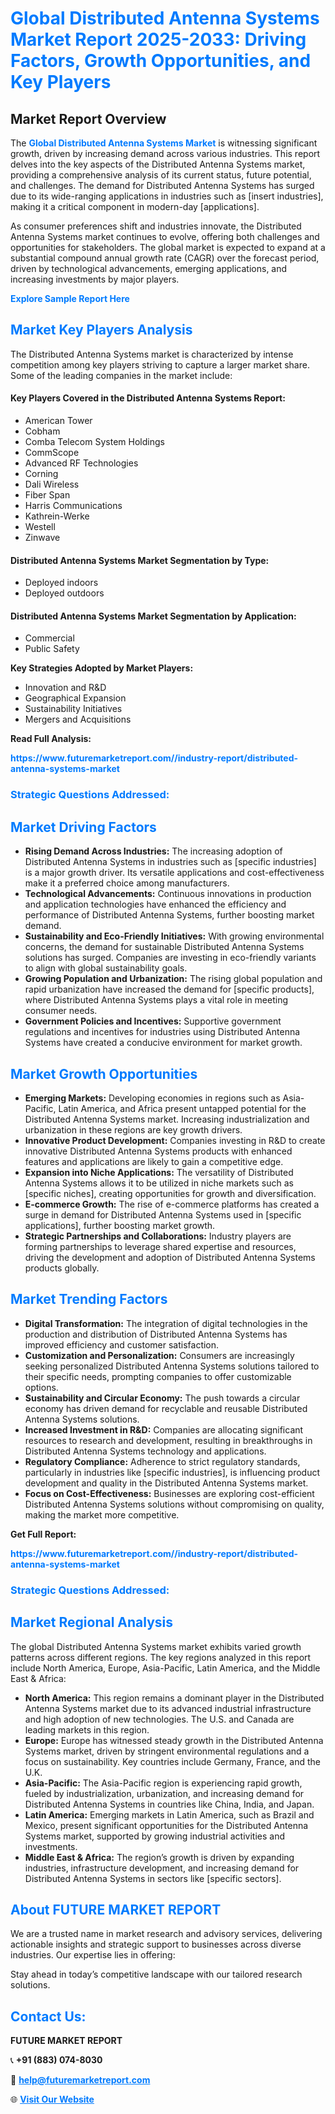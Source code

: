 <h1 style="color: #007BFF;">Global Distributed Antenna Systems Market Report 2025-2033: Driving Factors, Growth Opportunities, and Key Players</h1>

<section id="overview">
<h2>Market Report Overview</h2>
<p>The <a href="https://www.futuremarketreport.com//industry-report/distributed-antenna-systems-market" style="color: #007BFF; text-decoration: none;"><strong>Global Distributed Antenna Systems Market</strong></a> is witnessing significant growth, driven by increasing demand across various industries. This report delves into the key aspects of the Distributed Antenna Systems market, providing a comprehensive analysis of its current status, future potential, and challenges. The demand for Distributed Antenna Systems has surged due to its wide-ranging applications in industries such as [insert industries], making it a critical component in modern-day [applications].</p>
<p>As consumer preferences shift and industries innovate, the Distributed Antenna Systems market continues to evolve, offering both challenges and opportunities for stakeholders. The global market is expected to expand at a substantial compound annual growth rate (CAGR) over the forecast period, driven by technological advancements, emerging applications, and increasing investments by major players.</p>
</section>

<section id="overview">
<p><a href="https://www.futuremarketreport.com//request-sample/reportId=56799" style="color: #007BFF; text-decoration: none;"><strong>Explore Sample Report Here</strong></a></p>
</section>

<section id="key-players">
<h2 style="color: #007BFF;">Market Key Players Analysis</h2>
<p>The Distributed Antenna Systems market is characterized by intense competition among key players striving to capture a larger market share. Some of the leading companies in the market include:</p>
<h4>Key Players Covered in the Distributed Antenna Systems Report:</h4>
<ul><li>American Tower</li><li>Cobham</li><li>Comba Telecom System Holdings</li><li>CommScope</li><li>Advanced RF Technologies</li><li>Corning</li><li>Dali Wireless</li><li>Fiber Span</li><li>Harris Communications</li><li>Kathrein-Werke</li><li>Westell</li><li>Zinwave</li></ul>
<h4>Distributed Antenna Systems Market Segmentation by Type:</h4>
<ul><li>Deployed indoors</li><li>Deployed outdoors</li></ul>

<h4>Distributed Antenna Systems Market Segmentation by Application:</h4>
<ul><li>Commercial</li><li>Public Safety</li></ul>
<p><strong>Key Strategies Adopted by Market Players:</strong></p>
<ul>
<li>Innovation and R&D</li>
<li>Geographical Expansion</li>
<li>Sustainability Initiatives</li>
<li>Mergers and Acquisitions</li>
</ul>
</section>

<section>
<p><strong>Read Full Analysis: </strong></p><a href="https://www.futuremarketreport.com//industry-report/distributed-antenna-systems-market" style="color: #007BFF; text-decoration: none;"><strong>https://www.futuremarketreport.com//industry-report/distributed-antenna-systems-market</strong></a>
<h3 style="color: #007BFF;">Strategic Questions Addressed:</h3>
</section>

<section id="driving-factors">
<h2 style="color: #007BFF;">Market Driving Factors</h2>
<ul>
<li><strong>Rising Demand Across Industries:</strong> The increasing adoption of Distributed Antenna Systems in industries such as [specific industries] is a major growth driver. Its versatile applications and cost-effectiveness make it a preferred choice among manufacturers.</li>
<li><strong>Technological Advancements:</strong> Continuous innovations in production and application technologies have enhanced the efficiency and performance of Distributed Antenna Systems, further boosting market demand.</li>
<li><strong>Sustainability and Eco-Friendly Initiatives:</strong> With growing environmental concerns, the demand for sustainable Distributed Antenna Systems solutions has surged. Companies are investing in eco-friendly variants to align with global sustainability goals.</li>
<li><strong>Growing Population and Urbanization:</strong> The rising global population and rapid urbanization have increased the demand for [specific products], where Distributed Antenna Systems plays a vital role in meeting consumer needs.</li>
<li><strong>Government Policies and Incentives:</strong> Supportive government regulations and incentives for industries using Distributed Antenna Systems have created a conducive environment for market growth.</li>
</ul>
</section>

<section id="growth-opportunities">
<h2 style="color: #007BFF;">Market Growth Opportunities</h2>
<ul>
<li><strong>Emerging Markets:</strong> Developing economies in regions such as Asia-Pacific, Latin America, and Africa present untapped potential for the Distributed Antenna Systems market. Increasing industrialization and urbanization in these regions are key growth drivers.</li>
<li><strong>Innovative Product Development:</strong> Companies investing in R&D to create innovative Distributed Antenna Systems products with enhanced features and applications are likely to gain a competitive edge.</li>
<li><strong>Expansion into Niche Applications:</strong> The versatility of Distributed Antenna Systems allows it to be utilized in niche markets such as [specific niches], creating opportunities for growth and diversification.</li>
<li><strong>E-commerce Growth:</strong> The rise of e-commerce platforms has created a surge in demand for Distributed Antenna Systems used in [specific applications], further boosting market growth.</li>
<li><strong>Strategic Partnerships and Collaborations:</strong> Industry players are forming partnerships to leverage shared expertise and resources, driving the development and adoption of Distributed Antenna Systems products globally.</li>
</ul>
</section>

<section id="trending-factors">
<h2 style="color: #007BFF;">Market Trending Factors</h2>
<ul>
<li><strong>Digital Transformation:</strong> The integration of digital technologies in the production and distribution of Distributed Antenna Systems has improved efficiency and customer satisfaction.</li>
<li><strong>Customization and Personalization:</strong> Consumers are increasingly seeking personalized Distributed Antenna Systems solutions tailored to their specific needs, prompting companies to offer customizable options.</li>
<li><strong>Sustainability and Circular Economy:</strong> The push towards a circular economy has driven demand for recyclable and reusable Distributed Antenna Systems solutions.</li>
<li><strong>Increased Investment in R&D:</strong> Companies are allocating significant resources to research and development, resulting in breakthroughs in Distributed Antenna Systems technology and applications.</li>
<li><strong>Regulatory Compliance:</strong> Adherence to strict regulatory standards, particularly in industries like [specific industries], is influencing product development and quality in the Distributed Antenna Systems market.</li>
<li><strong>Focus on Cost-Effectiveness:</strong> Businesses are exploring cost-efficient Distributed Antenna Systems solutions without compromising on quality, making the market more competitive.</li>
</ul>
</section>

<section>
<p><strong>Get Full Report: </strong></p><a href="https://www.futuremarketreport.com//industry-report/distributed-antenna-systems-market" style="color: #007BFF; text-decoration: none;"><strong>https://www.futuremarketreport.com//industry-report/distributed-antenna-systems-market</strong></a>
<h3 style="color: #007BFF;">Strategic Questions Addressed:</h3>
</section>


<section id="regional-analysis">
<h2 style="color: #007BFF;">Market Regional Analysis</h2>
<p>The global Distributed Antenna Systems market exhibits varied growth patterns across different regions. The key regions analyzed in this report include North America, Europe, Asia-Pacific, Latin America, and the Middle East & Africa:</p>
<ul>
<li><strong>North America:</strong> This region remains a dominant player in the Distributed Antenna Systems market due to its advanced industrial infrastructure and high adoption of new technologies. The U.S. and Canada are leading markets in this region.</li>
<li><strong>Europe:</strong> Europe has witnessed steady growth in the Distributed Antenna Systems market, driven by stringent environmental regulations and a focus on sustainability. Key countries include Germany, France, and the U.K.</li>
<li><strong>Asia-Pacific:</strong> The Asia-Pacific region is experiencing rapid growth, fueled by industrialization, urbanization, and increasing demand for Distributed Antenna Systems in countries like China, India, and Japan.</li>
<li><strong>Latin America:</strong> Emerging markets in Latin America, such as Brazil and Mexico, present significant opportunities for the Distributed Antenna Systems market, supported by growing industrial activities and investments.</li>
<li><strong>Middle East & Africa:</strong> The region’s growth is driven by expanding industries, infrastructure development, and increasing demand for Distributed Antenna Systems in sectors like [specific sectors].</li>
</ul>
</section>

<footer>
<h2 style="color: #007BFF;">About FUTURE MARKET REPORT</h2>
<p>We are a trusted name in market research and advisory services, delivering actionable insights and strategic support to businesses across diverse industries. Our expertise lies in offering:</p>

<p>Stay ahead in today’s competitive landscape with our tailored research solutions.</p>

<h2 style="color: #007BFF;">Contact Us:</h2>
<p><strong>FUTURE MARKET REPORT</strong></p>
<p>📞 <strong>+91 (883) 074-8030</strong></p>
<p>📧 <strong><a href="mailto:help@futuremarketreport.com" style="color: #007BFF;">help@futuremarketreport.com</a></strong></p>
<p>🌐 <strong><a href="https://www.futuremarketreport.com/" style="color: #007BFF;">Visit Our Website</a></strong></p>
</footer>